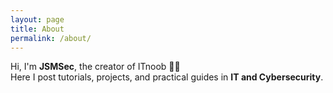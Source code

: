 ```yaml
---
layout: page
title: About
permalink: /about/
---
```


Hi, I'm **JSMSec**, the creator of ITnoob 👨‍💻  
Here I post tutorials, projects, and practical guides in **IT and Cybersecurity**.
